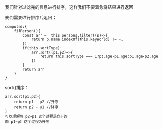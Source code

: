 我们针对过滤完的信息进行排序，这样我们不要着急将结果进行返回

我们需要进行排序后返回；

```
computed:{
    filPerson(){
        const arr =  this.persons.filter((p)=>{
            return p.name.indexOf(this.keyWorld) != -1
        })
        if(this.sortType){
            arr.sort((p1,p2)=>{
                return this.sortType === 1?p2.age-p1.age:p1.age-p2.age
            })
        }
        return arr
    }
}
```

sort()排序：

```
arr.sort(p1,p2){
	return p1 - p2 //升序
	return p2 - p1 //降序
}
可以理解为 p2~p1 这个过程是向下的
而 p1~p2 这个过程为升序
```

